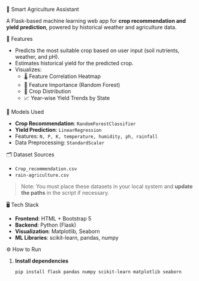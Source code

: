 🌾 Smart Agriculture Assistant

A Flask-based machine learning web app for **crop recommendation and yield prediction**, powered by historical weather and agriculture data.

 🚀 Features

- Predicts the most suitable crop based on user input (soil nutrients, weather, and pH).
- Estimates historical yield for the predicted crop.
- Visualizes:
  - 🌡️ Feature Correlation Heatmap
  - 🌱 Feature Importance (Random Forest)
  - 🌾 Crop Distribution
  - 📈 Year-wise Yield Trends by State

 🧠 Models Used

- **Crop Recommendation**: `RandomForestClassifier`
- **Yield Prediction**: `LinearRegression`
- Features: `N, P, K, temperature, humidity, ph, rainfall`
- Data Preprocessing: `StandardScaler`

 🗂️ Dataset Sources

- `Crop_recommendation.csv`
- `rain-agriculture.csv`

> Note: You must place these datasets in your local system and **update the paths** in the script if necessary.

 🖥️ Tech Stack

- **Frontend**: HTML + Bootstrap 5
- **Backend**: Python (Flask)
- **Visualization**: Matplotlib, Seaborn
- **ML Libraries**: scikit-learn, pandas, numpy

 ⚙️ How to Run

1. **Install dependencies**  
   ```bash
   pip install flask pandas numpy scikit-learn matplotlib seaborn
